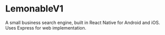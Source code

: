 # LemonableV1
A small business search engine, built in React Native for Android and iOS. Uses Express for web implementation.

